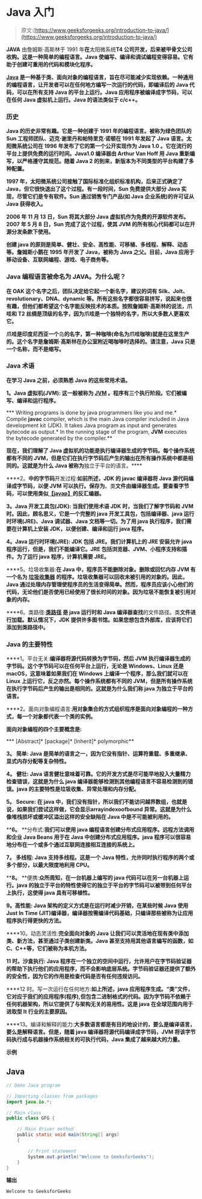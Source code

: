 # Java 入门

> 原文:[https://www.geeksforgeeks.org/introduction-to-java/](https://www.geeksforgeeks.org/introduction-to-java/)

**JAVA** 由詹姆斯·高斯林于 1991 年**在**太阳微系统**T4 公司开发，后来被甲骨文公司收购。这是一种简单的编程语言。Java 使编写、编译和调试编程变得容易。它有助于创建可重用的代码和模块化程序。**

**[<u>Java</u>](https://www.geeksforgeeks.org/java/) 是一种基于类、面向对象的编程语言，旨在尽可能减少实现依赖。一种通用的编程语言，让开发者可以在任何地方编写一次运行的代码，即编译后的 Java 代码，可以在所有支持 Java 的平台上运行。Java 应用程序被编译成字节码，可以在任何 Java 虚拟机上运行。Java 的语法类似于 c/c++。**

### **历史**

**Java 的历史非常有趣。它是一种创建于 1991 年的编程语言。被称为绿色团队的 Sun 工程师团队、迈克·谢里丹和帕特里克·诺顿在 1991 年发起了 Java 语言。**太阳微系统公司**在 1996 年发布了它的第一个公开实现作为 **Java 1.0** 。它在流行的平台上提供免费的运行时间。Java1.0 编译器由 Arthur Van Hoff 用 Java 重新编写，以严格遵守其规范。随着 Java 2 的到来，新版本为不同类型的平台构建了多种配置。**

**1997 年，太阳微系统公司接触了国际标准化组织标准机构，后来正式确定了 Java，但它很快退出了这个过程。有一段时间，Sun 免费提供大部分 Java 实现，尽管它们是专有软件。Sun 通过销售专门产品(如 Java 企业系统)的许可证从 Java 获得收入。**

**2006 年 11 月 13 日，Sun 将其大部分 Java 虚拟机作为免费的开源软件发布。2007 年 5 月 8 日，Sun 完成了这个过程，使其 JVM 的所有核心代码都可以在开源分发条款下使用。**

**创建 java 的原则是简单、健壮、安全、高性能、可移植、多线程、解释、动态等。**詹姆斯**小鹅在 1995 年开发了 Java，被称为 Java 之父。目前，Java 应用于移动设备、互联网编程、游戏、电子商务等。**

### **Java 编程语言被命名为 JAVA。为什么呢？**

**在 OAK 这个名字之后，团队决定给它起一个新名字，建议的词有 Silk、Jolt、revolutionary、DNA、dynamic 等。所有这些名字都很容易拼写，说起来也很有趣，但他们都希望这个名字能反映技术的本质。按照詹姆斯·高斯林的说法，爪哇和 T2 丝绸是顶级的名字，因为爪哇是一个独特的名字，所以大多数人更喜欢它。**

**爪哇是印度尼西亚一个**岛**的名字，第一种咖啡(命名为爪哇咖啡)就是在这里生产的。这个名字是詹姆斯·高斯林在办公室附近喝咖啡时选择的。请注意，Java 只是一个名称，而不是缩写。**

### **Java 术语**

**在学习 Java 之前，必须熟悉 Java 的这些常用术语。**

****1。Java 虚拟机(JVM):** 这一般被称为 [<u>JVM</u>](https://www.geeksforgeeks.org/jvm-works-jvm-architecture/#:~:text=JVM(Java%20Virtual%20Machine)%20acts,(Write%20Once%20Run%20Anywhere).) 。程序有三个执行阶段。它们被编写、编译和运行程序。**

***   Writing programs is done by java programmers like you and me.*   Compile **javac** compiler, which is the main Java compiler included in Java development kit (JDK). It takes Java program as input and generates bytecode as output.*   In the running stage of the program, **JVM** executes the bytecode generated by the compiler.**

**现在，我们理解了 Java 虚拟机的功能是执行编译器生成的字节码。每个操作系统都有不同的 JVM，但是它们在执行字节码后产生的输出在所有操作系统中都是相同的。这就是为什么 Java 被称为**独立于平台的语言。****

****2。**中的字节码**开发过程:**如前所述，JDK 的 javac 编译器将 Java 源代码编译成字节码，以便 JVM 可以执行。保存为**。类**文件由编译器生成。要查看字节码，可以使用类似[<u>【javap】</u>](https://www.geeksforgeeks.org/javap-tool-in-java-with-examples/)的反汇编器。**

****3。Java 开发工具包(JDK):** 当我们使用术语 JDK 时，当我们了解字节码和 JVM 时。因此，顾名思义，它是一个完整的 java 开发工具包，包括编译器、java 运行时环境(JRE)、Java 调试器、Java 文档等一切。为了用 java 执行程序，我们需要在计算机上安装 JDK，以便创建、编译和运行 java 程序。**

****4。Java 运行时环境(JRE):** JDK 包括 JRE。我们计算机上的 JRE 安装允许 java 程序运行，但是，我们不能编译它。JRE 包括浏览器、JVM、小程序支持和插件。为了运行 java 程序，计算机需要 JRE。**

****5。垃圾收集器:**在 Java 中，程序员不能删除对象。删除或回忆内存 JVM 有一个名为 [<u>垃圾收集器</u>](https://www.geeksforgeeks.org/garbage-collection-java/) 的程序。垃圾收集器可以回收未被引用的对象的。因此，Java 通过处理内存管理使程序员的生活变得简单。然而，程序员应该小心他们的代码，无论他们是否使用已经使用了很长时间的对象。因为垃圾不能恢复被引用对象的内存。**

****6。类路径:**[<u>类路径</u>](https://www.geeksforgeeks.org/classpath-in-java/) 是 java 运行时和 Java 编译器查找**的文件路径。类**文件进行加载。默认情况下，JDK 提供许多图书馆。如果您想包含外部库，应该将它们添加到类路径中。**

### **Java 的主要特性**

****1。平台无关:**编译器将源代码转换为字节码，然后 JVM 执行编译器生成的字节码。这个字节码可以在任何平台上运行，无论是 Windows、Linux 还是 macOS，这意味着如果我们在 Windows 上编译一个程序，那么我们就可以在 Linux 上运行它，反之亦然。每个操作系统都有不同的 JVM，但是所有操作系统在执行字节码后产生的输出是相同的。这就是为什么我们称 java 为独立于平台的语言。**

****2。面向对象编程语言:**用对象集合的方式组织程序是面向对象编程的一种方式，每一个对象都代表一个类的实例。**

**面向对象编程的四个主要概念是:**

***   [Abstract]*   [package]*   [Inherit]*   polymorphic**

****3。** **简单:** Java 是简单的语言之一，因为它没有指针、运算符重载、多重继承、显式内存分配等复杂特性。**

****4。** **健壮:** Java 语言健壮意味着可靠。它的开发方式是尽可能早地投入大量精力检查错误，这就是为什么 java 编译器能够检测到其他编程语言不容易检测到的错误。java 的主要特性是垃圾收集、异常处理和内存分配。**

****5。** **Secure:** 在 java 中，我们没有指针，所以我们不能访问越界数组，也就是说，如果我们尝试这样做，它会显示**arrayindexoofbound 异常**。这就是为什么像堆栈损坏或缓冲区溢出这样的安全缺陷在 Java 中是不可能被利用的。**

****6。** **分布式:**我们可以使用 java 编程语言创建分布式应用程序。远程方法调用和企业 Java Beans 用于在 Java 中创建分布式应用程序。java 程序可以很容易地分布在一个或多个通过互联网连接相互连接的系统上。**

****7。** **多线程:** Java 支持多线程。这是一个 Java 特性，允许同时执行程序的两个或多个部分，以最大限度地利用 CPU。**

****8。** **便携:**众所周知，在一台机器上编写的 java 代码可以在另一台机器上运行。java 的独立于平台的特性使得它的独立于平台的字节码可以被带到任何平台上执行，这使得 java 具有可移植性。**

****9。高性能:** Java 架构的定义方式是在运行时减少开销，在某些时候 Java 使用 Just In Time (JIT)编译器，编译器按需编译代码基础，只编译那些被称为让应用程序执行得更快的方法。**

****10。动态灵活性:**完全面向对象的 Java 让我们可以灵活地在现有类中添加类、新方法，甚至通过子类创建新类。Java 甚至支持用其他语言编写的函数，如 C、C++等，它们被称为本机方法。**

****11 时。沙盒执行:** Java 程序在一个独立的空间中运行，允许用户在字节码验证器的帮助下执行他们的应用程序，而不会影响底层系统。字节码验证器还提供了额外的安全性，因为它的作用是检查代码是否有任何违规访问。**

****12 时。写一次运行在任何地方:**如上所述，java 应用程序生成。“类”文件，它对应于我们的应用程序(程序),但包含二进制格式的代码。因为字节码不依赖于任何机器架构，所以它提供了与架构无关的易用性。这是 java 在全球范围内用于进取型 It 行业的主要原因。**

****13。编译和解释的能力:**大多数语言都是有目的地设计的，要么是编译语言，要么是解释语言。但是，随着 java 编译器将源代码编译成字节码，JVM 将该字节码执行成与机器操作系统相关的可执行代码，Java 集成了越来越大的力量。**

****示例****

## **Java**

```java
// Demo Java program

// Importing classes from packages
import java.io.*;

// Main class
public class GFG {

    // Main driver method
    public static void main(String[] args)
    {

        // Print statement
        System.out.println("Welcone to GeeksforGeeks");
    }
}
```

****输出****

```java
Welcone to GeeksforGeeks
```